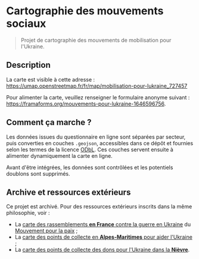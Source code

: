 # Cartographie des mouvements sociaux

> Projet de cartographie des mouvements de mobilisation pour l'Ukraine.

## Description

La carte est visible à cette adresse : <https://umap.openstreetmap.fr/fr/map/mobilisation-pour-lukraine_727457>

Pour alimenter la carte, veuillez renseigner le formulaire anonyme suivant : <https://framaforms.org/mouvements-pour-lukraine-1646596756>.

## Comment ça marche ?

Les données issues du questionnaire en ligne sont séparées par secteur, puis converties en couches `.geojson`, accessibles dans ce dépôt et fournies selon les termes de la licence [ODbL](https://spdx.org/licenses/ODbL-1.0.html#licenseText). Ces couches servent ensuite à alimenter dynamiquement la carte en ligne.

Avant d'être intégrées, les données sont contrôlées et les potentiels doublons sont supprimés.

## Archive et ressources extérieurs

Ce projet est archivé. Pour des ressources extérieurs inscrits dans la même philosophie, voir : 
- La [carte des rassemblements **en France** contre la guerre en Ukraine](https://umap.openstreetmap.fr/de/map/rassemblements-en-france-contre-la-guerre-en-ukrai_723360#10/45.5859/4.8215) du [Mouvement pour la paix](https://www.mvtpaix.org/wordpress/) ;
- La [carte des points de collecte en **Alpes-Maritimes** pour aider l'Ukraine](https://umap.openstreetmap.fr/fr/map/solidarite-ukraine-06_725788#10/43.8984/7.2956) ;
- La [carte des points de collecte des dons pour l'Ukraine dans la **Nièvre**](https://umap.openstreetmap.fr/en/map/points-de-collecte-des-dons-pour-lukraine_725936#9/47.0701/3.6042).
